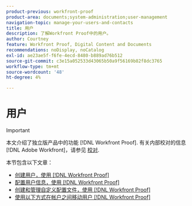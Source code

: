 ```yaml
---
product-previous: workfront-proof
product-area: documents;system-administration;user-management
navigation-topic: manage-your-users-and-contacts
title: 用户
description: 了解Workfront Proof中的用户。
author: Courtney
feature: Workfront Proof, Digital Content and Documents
recommendations: noDisplay, noCatalog
exl-id: ae23ae5f-f6fe-4ecd-8480-b889ad76b512
source-git-commit: c3e15a052533d43065b50a9f56169b82f8dc3765
workflow-type: tm+mt
source-wordcount: '48'
ht-degree: 4%

---
```


# 用户

>[!IMPORTANT]
>
>本文介绍了独立版产品中的功能 [!DNL Workfront Proof]. 有关内部校对的信息 [!DNL Adobe Workfront]，请参见 [校对](../../../review-and-approve-work/proofing/proofing.md).

本节包含以下文章：

* [创建用户，使用 [!DNL Workfront Proof]](../../../workfront-proof/wp-mnguserscontacts/users/create-users.md)
* [配置用户信息，使用 [!DNL Workfront Proof]](../../../workfront-proof/wp-mnguserscontacts/users/configure-user-info.md)
* [创建和管理自定义配置文件，使用 [!DNL Workfront Proof]](../../../workfront-proof/wp-mnguserscontacts/users/create-and-manage-custom-profiles.md)
* [使用以下方式在帐户之间移动用户 [!DNL Workfront Proof]](../../../workfront-proof/wp-mnguserscontacts/users/move-users-between-accounts.md)
